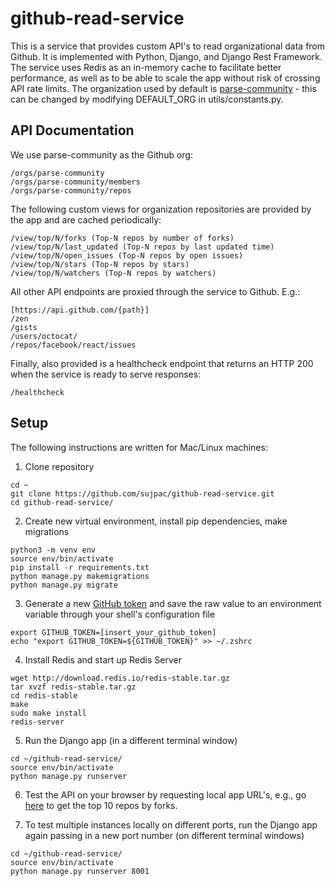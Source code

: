 # github-read-service
This is a service that provides custom API's to read organizational data from Github. It is implemented with Python, Django, and Django Rest Framework. The service uses Redis as an in-memory cache to facilitate better performance, as well as to be able to scale the app without risk of crossing API rate limits. The organization used by default is [parse-community](https://github.com/parse-community) - this can be changed by modifying DEFAULT_ORG in utils/constants.py.


## API Documentation
We use parse-community as the Github org:
```
/orgs/parse-community
/orgs/parse-community/members
/orgs/parse-community/repos
```

The following custom views for organization repositories are provided by the app and are cached periodically:
```
/view/top/N/forks (Top-N repos by number of forks)
/view/top/N/last_updated (Top-N repos by last updated time)
/view/top/N/open_issues (Top-N repos by open issues)
/view/top/N/stars (Top-N repos by stars)
/view/top/N/watchers (Top-N repos by watchers)
```

All other API endpoints are proxied through the service to Github. E.g.:
```
[https://api.github.com/{path}]
/zen
/gists
/users/octocat/
/repos/facebook/react/issues
```

Finally, also provided is a healthcheck endpoint that returns an HTTP 200 when the service is ready to serve responses:
```
/healthcheck
```


## Setup
The following instructions are written for Mac/Linux machines:

1. Clone repository
```
cd ~
git clone https://github.com/sujpac/github-read-service.git
cd github-read-service/
```

2. Create new virtual environment, install pip dependencies, make migrations
```
python3 -m venv env
source env/bin/activate
pip install -r requirements.txt
python manage.py makemigrations
python manage.py migrate
```

3. Generate a new [GitHub token](https://github.com/settings/tokens) and save the raw value to an environment variable through your shell's configuration file
```
export GITHUB_TOKEN=[insert_your_github_token]
echo "export GITHUB_TOKEN=${GITHUB_TOKEN}" >> ~/.zshrc
```

4. Install Redis and start up Redis Server
```
wget http://download.redis.io/redis-stable.tar.gz
tar xvzf redis-stable.tar.gz
cd redis-stable
make
sudo make install
redis-server
```

5. Run the Django app (in a different terminal window)
```
cd ~/github-read-service/
source env/bin/activate
python manage.py runserver
```

6. Test the API on your browser by requesting local app URL's, e.g., go [here](http://127.0.0.1:8000/view/top/10/forks/) to get the top 10 repos by forks.

7. To test multiple instances locally on different ports, run the Django app again passing in a new port number (on different terminal windows)
```
cd ~/github-read-service/
source env/bin/activate
python manage.py runserver 8001
```
